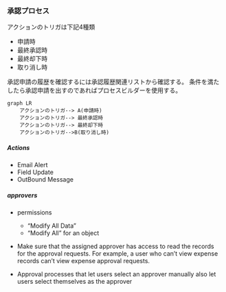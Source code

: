 ### 承認プロセス

アクションのトリガは下記4種類

- 申請時
- 最終承認時
- 最終却下時
- 取り消し時

承認申請の履歴を確認するには承認履歴関連リストから確認する。
条件を満たしたら承認申請を出すのであればプロセスビルダーを使用する。



```mermaid
graph LR
	アクションのトリガ--> A(申請時)
	アクションのトリガ--> 最終承認時
	アクションのトリガ--> 最終却下時
	アクションのトリガ-->B(取り消し時)
```

##### Actions

- Email Alert
- Field Update
- OutBound Message

##### approvers

- permissions
  - “Modify All Data”
  - “Modify All” for an object

- Make sure that the assigned approver has access to read the records for the approval requests. For example, a user who can’t view expense records can’t view expense approval requests.
- Approval processes that let users select an approver manually also let users select themselves as the approver

